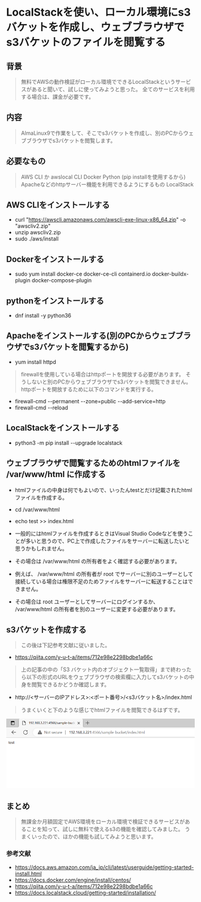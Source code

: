# LocalStackを使い、ローカル環境にs3バケットを作成し、ウェブブラウザでs3バケットのファイルを閲覧する

## 背景

> 無料でAWSの動作検証がローカル環境でできるLocalStackというサービスがあると聞いて、試しに使ってみようと思った。
> 全てのサービスを利用する場合は、課金が必要です。

## 内容

> AlmaLinux9で作業をして、そこでs3バケットを作成し、別のPCからウェブブラウザでs3バケットを閲覧します。

## 必要なもの

> AWS CLI か awslocal CLI
> Docker
> Python (pip installを使用するから)
> Apacheなどのhttpサーバー機能を利用できるようにするもの
> LocalStack

## AWS CLIをインストールする

- curl "https://awscli.amazonaws.com/awscli-exe-linux-x86_64.zip" -o "awscliv2.zip"
- unzip awscliv2.zip
- sudo ./aws/install

## Dockerをインストールする

- sudo yum install docker-ce docker-ce-cli containerd.io docker-buildx-plugin docker-compose-plugin

## pythonをインストールする

- dnf install -y python36

## Apacheをインストールする(別のPCからウェブブラウザでs3バケットを閲覧するから)

- yum install httpd

> firewallを使用している場合はhttpポートを開放する必要があります。
> そうしないと別のPCからウェブブラウザでs3バケットを閲覧できません。
> httpポートを開放するために以下のコマンドを実行する。

- firewall-cmd --permanent --zone=public --add-service=http
- firewall-cmd --reload

## LocalStackをインストールする

- python3 -m pip install --upgrade localstack

## ウェブブラウザで閲覧するためのhtmlファイルを /var/www/html に作成する

- htmlファイルの中身は何でもよいので、いったんtestとだけ記載されたhtmlファイルを作成する。

- cd /var/www/html
- echo test >> index.html

- 一般的にはhtmlファイルを作成するときはVisual Studio Codeなどを使うことが多いと思うので、PC上で作成したファイルをサーバーに転送したいと思うかもしれません。
- その場合は /var/www/html の所有者をよく確認する必要があります。
- 例えば、 /var/www/html の所有者が root でサーバーに別のユーザーとして接続している場合は権限不足のためファイルをサーバーに転送することはできません。
- その場合は root ユーザーとしてサーバーにログインするか、 /var/www/html の所有者を別のユーザーに変更する必要があります。

## s3バケットを作成する

> この後は下記参考文献に従いました。

- https://qiita.com/y-u-t-a/items/712e98e2298bdbe1a66c

> 上の記事の中の「S3 バケット内のオブジェクト一覧取得」まで終わったら以下の形式のURLをウェブブラウザの検索欄に入力してs3バケットの中身を閲覧できるかどうか確認します。

- http://<サーバーのIPアドレス>:<ポート番号>/<s3バケット名>/index.html

> うまくいくと下のような感じでhtmlファイルを閲覧できるはずです。

![index.html](./images/s3_sample-bucket_html.png)

## まとめ

> 無課金か月額固定でAWS環境をローカル環境で検証できるサービスがあることを知って、試しに無料で使えるs3の機能を確認してみました。
> うまくいったので、ほかの機能も試してみようと思います。

### 参考文献
- https://docs.aws.amazon.com/ja_jp/cli/latest/userguide/getting-started-install.html
- https://docs.docker.com/engine/install/centos/
- https://qiita.com/y-u-t-a/items/712e98e2298bdbe1a66c
- https://docs.localstack.cloud/getting-started/installation/